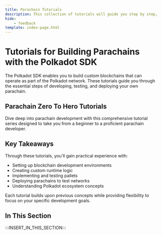 ```yaml
---
title: Parachain Tutorials
description: This collection of tutorials will guide you step by step, from setting up your first local chain to deploying and customizing a fully operational parachain.
hide: 
    - feedback
template: index-page.html
---
```


# Tutorials for Building Parachains with the Polkadot SDK

The Polkadot SDK enables you to build custom blockchains that can operate as part of the Polkadot network. These tutorials guide you through the essential steps of developing, testing, and deploying your own parachain.

## Parachain Zero To Hero Tutorials

Dive deep into parachain development with this comprehensive tutorial series designed to take you from a beginner to a proficient parachain developer.

## Key Takeaways

Through these tutorials, you'll gain practical experience with:

- Setting up blockchain development environments
- Creating custom runtime logic
- Implementing and testing pallets
- Deploying parachains to test networks
- Understanding Polkadot ecosystem concepts

Each tutorial builds upon previous concepts while providing flexibility to focus on your specific development goals.

## In This Section

:::INSERT_IN_THIS_SECTION:::